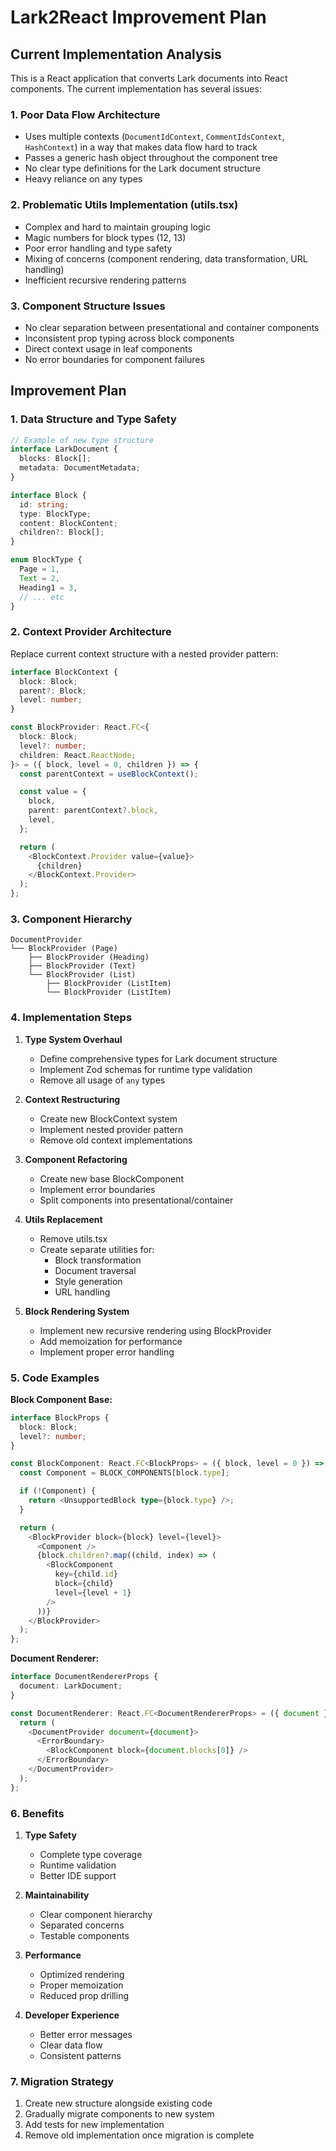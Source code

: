 # Lark2React Improvement Plan

## Current Implementation Analysis

This is a React application that converts Lark documents into React components. The current implementation has several issues:

### 1. Poor Data Flow Architecture

- Uses multiple contexts (`DocumentIdContext`, `CommentIdsContext`, `HashContext`) in a way that makes data flow hard to track
- Passes a generic hash object throughout the component tree
- No clear type definitions for the Lark document structure
- Heavy reliance on any types

### 2. Problematic Utils Implementation (utils.tsx)

- Complex and hard to maintain grouping logic
- Magic numbers for block types (12, 13)
- Poor error handling and type safety
- Mixing of concerns (component rendering, data transformation, URL handling)
- Inefficient recursive rendering patterns

### 3. Component Structure Issues

- No clear separation between presentational and container components
- Inconsistent prop typing across block components
- Direct context usage in leaf components
- No error boundaries for component failures

## Improvement Plan

### 1. Data Structure and Type Safety

```typescript
// Example of new type structure
interface LarkDocument {
  blocks: Block[];
  metadata: DocumentMetadata;
}

interface Block {
  id: string;
  type: BlockType;
  content: BlockContent;
  children?: Block[];
}

enum BlockType {
  Page = 1,
  Text = 2,
  Heading1 = 3,
  // ... etc
}
```

### 2. Context Provider Architecture

Replace current context structure with a nested provider pattern:

```typescript
interface BlockContext {
  block: Block;
  parent?: Block;
  level: number;
}

const BlockProvider: React.FC<{
  block: Block;
  level?: number;
  children: React.ReactNode;
}> = ({ block, level = 0, children }) => {
  const parentContext = useBlockContext();

  const value = {
    block,
    parent: parentContext?.block,
    level,
  };

  return (
    <BlockContext.Provider value={value}>
      {children}
    </BlockContext.Provider>
  );
};
```

### 3. Component Hierarchy

```
DocumentProvider
└── BlockProvider (Page)
    ├── BlockProvider (Heading)
    ├── BlockProvider (Text)
    └── BlockProvider (List)
        ├── BlockProvider (ListItem)
        └── BlockProvider (ListItem)
```

### 4. Implementation Steps

1. **Type System Overhaul**

   - Define comprehensive types for Lark document structure
   - Implement Zod schemas for runtime type validation
   - Remove all usage of `any` types

2. **Context Restructuring**

   - Create new BlockContext system
   - Implement nested provider pattern
   - Remove old context implementations

3. **Component Refactoring**

   - Create new base BlockComponent
   - Implement error boundaries
   - Split components into presentational/container

4. **Utils Replacement**

   - Remove utils.tsx
   - Create separate utilities for:
     - Block transformation
     - Document traversal
     - Style generation
     - URL handling

5. **Block Rendering System**
   - Implement new recursive rendering using BlockProvider
   - Add memoization for performance
   - Implement proper error handling

### 5. Code Examples

**Block Component Base:**

```typescript
interface BlockProps {
  block: Block;
  level?: number;
}

const BlockComponent: React.FC<BlockProps> = ({ block, level = 0 }) => {
  const Component = BLOCK_COMPONENTS[block.type];

  if (!Component) {
    return <UnsupportedBlock type={block.type} />;
  }

  return (
    <BlockProvider block={block} level={level}>
      <Component />
      {block.children?.map((child, index) => (
        <BlockComponent
          key={child.id}
          block={child}
          level={level + 1}
        />
      ))}
    </BlockProvider>
  );
};
```

**Document Renderer:**

```typescript
interface DocumentRendererProps {
  document: LarkDocument;
}

const DocumentRenderer: React.FC<DocumentRendererProps> = ({ document }) => {
  return (
    <DocumentProvider document={document}>
      <ErrorBoundary>
        <BlockComponent block={document.blocks[0]} />
      </ErrorBoundary>
    </DocumentProvider>
  );
};
```

### 6. Benefits

1. **Type Safety**

   - Complete type coverage
   - Runtime validation
   - Better IDE support

2. **Maintainability**

   - Clear component hierarchy
   - Separated concerns
   - Testable components

3. **Performance**

   - Optimized rendering
   - Proper memoization
   - Reduced prop drilling

4. **Developer Experience**
   - Better error messages
   - Clear data flow
   - Consistent patterns

### 7. Migration Strategy

1. Create new structure alongside existing code
2. Gradually migrate components to new system
3. Add tests for new implementation
4. Remove old implementation once migration is complete
